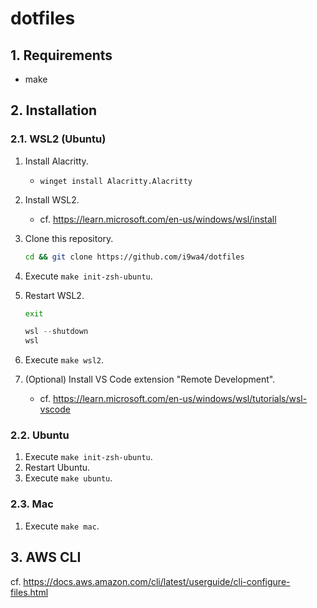 # dotfiles

## 1. Requirements

- make

## 2. Installation

### 2.1. WSL2 (Ubuntu)

1. Install Alacritty.
    - `winget install Alacritty.Alacritty`
1. Install WSL2.
    - cf. <https://learn.microsoft.com/en-us/windows/wsl/install>
1. Clone this repository.

    ```sh
    cd && git clone https://github.com/i9wa4/dotfiles
    ```

1. Execute `make init-zsh-ubuntu`.
1. Restart WSL2.

    ```sh
    exit
    ```

    ```powershell
    wsl --shutdown
    wsl
    ```

1. Execute `make wsl2`.
1. (Optional) Install VS Code extension "Remote Development".
    - cf. <https://learn.microsoft.com/en-us/windows/wsl/tutorials/wsl-vscode>

### 2.2. Ubuntu

1. Execute `make init-zsh-ubuntu`.
1. Restart Ubuntu.
1. Execute `make ubuntu`.

### 2.3. Mac

1. Execute `make mac`.

## 3. AWS CLI

cf. <https://docs.aws.amazon.com/cli/latest/userguide/cli-configure-files.html>
